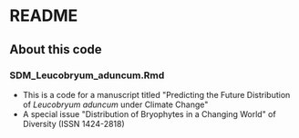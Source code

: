 # README
## About this code

### SDM_Leucobryum_aduncum.Rmd
- This is a code for a manuscript titled "Predicting the Future Distribution of _Leucobryum aduncum_ under Climate Change"
- A special issue "Distribution of Bryophytes in a Changing World" of Diversity (ISSN 1424-2818)
